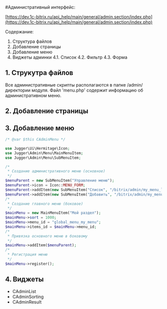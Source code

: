 #Административный интерфейс:

[https://dev.1c-bitrix.ru/api_help/main/general/admin.section/index.php](https://dev.1c-bitrix.ru/api_help/main/general/admin.section/index.php)

Содержание:
1. Структура файлов
2. Добавление страницы
3. Добавление меню
4. Виджеты админки
4.1. Список
4.2. Фильтр
4.3. Форма

## 1. Струкутра файлов

Все административные скрипты располагаются в папке /admin/ директории модуля.
Файл 'menu.php' содержит информацию об административном меню.

## 2. Добавление страницы

## 3. Добавление меню

```php
/* @var $this CAdminMenu */

use Jugger\Ui\Hermitage\Icon;
use Jugger\Admin\Menu\MainMenuItem;
use Jugger\Admin\Menu\SubMenuItem;

/*
 * Создание административного меню (основное)
 */
$menuParent = new SubMenuItem("Управление меню");
$menuParent->icon = Icon::MENU_FORM;
$menuParent->addItem(new SubMenuItem("Список", "/bitrix/admin/my_menu_list.php"));
$menuParent->addItem(new SubMenuItem("Добавить", "/bitrix/admin/my_menu_update.php"));
/*
 * Создание главного меню (боковое)
 */
$mainMenu = new MainMenuItem("Мой раздел");
$mainMenu->sort = 1000;
$mainMenu->menu_id = "global_menu_my_menu";
$mainMenu->items_id = $mainMenu->menu_id;
/*
 * Привязка основного меню в боковому
 */
$mainMenu->addItem($menuParent);
/*
 * Регистрация меню
 */
$mainMenu->register();
```

## 4. Виджеты

- CAdminList
- CAdminSorting
- CAdminResult

